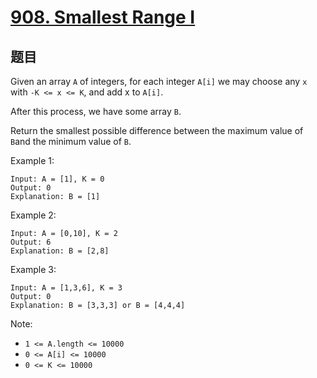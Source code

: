# [908. Smallest Range I](https://leetcode.com/problems/smallest-range-i/)

## 题目

Given an array `A` of integers, for each integer `A[i]` we may choose any `x` with `-K <= x <= K`, and add x to `A[i]`.

After this process, we have some array `B`.

Return the smallest possible difference between the maximum value of `B`and the minimum value of `B`.

Example 1:

```text
Input: A = [1], K = 0
Output: 0
Explanation: B = [1]
```

Example 2:

```text
Input: A = [0,10], K = 2
Output: 6
Explanation: B = [2,8]
```

Example 3:

```text
Input: A = [1,3,6], K = 3
Output: 0
Explanation: B = [3,3,3] or B = [4,4,4]
```

Note:

- `1 <= A.length <= 10000`
- `0 <= A[i] <= 10000`
- `0 <= K <= 10000`

